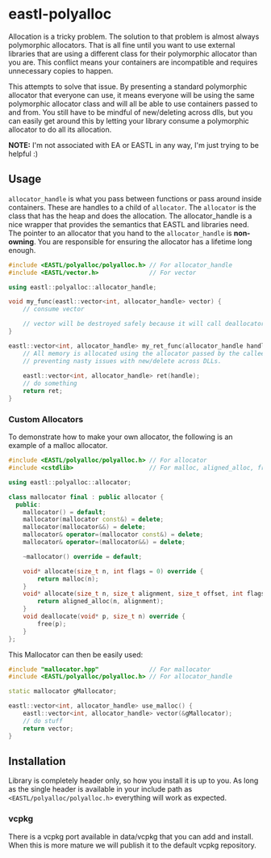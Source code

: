 # eastl-polyalloc

Allocation is a tricky problem. The solution to that problem is almost always polymorphic allocators. That is all fine
until you want to use external libraries that are using a different class for their polymorphic allocator than you are.
This conflict means your containers are incompatible and requires unnecessary copies to happen.

This attempts to solve that issue. By presenting a standard polymorphic allocator that everyone can use, it means everyone
will be using the same polymorphic allocator class and will all be able to use containers passed to and from. You still
have to be mindful of new/deleting across dlls, but you can easily get around this by letting your library consume a
polymorphic allocator to do all its allocation.

**NOTE:** I'm not associated with EA or EASTL in any way, I'm just trying to be helpful :)

## Usage

`allocator_handle` is what you pass between functions or pass around inside containers. These are handles to a child of
`allocator`. The `allocator` is the class that has the heap and does the allocation. The allocator_handle is a nice wrapper
that provides the semantics that EASTL and libraries need. The pointer to an allocator that you hand to the `allocator_handle`
is **non-owning**. You are responsible for ensuring the allocator has a lifetime long enough.

```cpp
#include <EASTL/polyalloc/polyalloc.h> // For allocator_handle
#include <EASTL/vector.h>              // For vector

using eastl::polyalloc::allocator_handle;

void my_func(eastl::vector<int, allocator_handle> vector) {
    // consume vector

    // vector will be destroyed safely because it will call deallocator given to it at construction
}

eastl::vector<int, allocator_handle> my_ret_func(allocator_handle handle) {
    // All memory is allocated using the allocator passed by the callee
    // preventing nasty issues with new/delete across DLLs.
    
    eastl::vector<int, allocator_handle> ret(handle);
    // do something
    return ret;
}
```

### Custom Allocators

To demonstrate how to make your own allocator, the following is an example of a malloc allocator.

```cpp
#include <EASTL/polyalloc/polyalloc.h> // For allocator
#include <cstdlib>                     // For malloc, aligned_alloc, free

using eastl::polyalloc::allocator;

class mallocator final : public allocator {
  public:
    mallocator() = default;
    mallocator(mallocator const&) = delete;
    mallocator(mallocator&&) = delete;
    mallocator& operator=(mallocator const&) = delete;
    mallocator& operator=(mallocator&&) = delete;

    ~mallocator() override = default;

    void* allocate(size_t n, int flags = 0) override {
        return malloc(n);
    }
    void* allocate(size_t n, size_t alignment, size_t offset, int flags = 0) override {
        return aligned_alloc(n, alignment);
    }
    void deallocate(void* p, size_t n) override {
        free(p);
    }
};
```

This Mallocator can then be easily used:

```cpp
#include "mallocator.hpp"              // For mallocator
#include <EASTL/polyalloc/polyalloc.h> // For allocator_handle

static mallocator gMallocator;

eastl::vector<int, allocator_handle> use_malloc() {
    eastl::vector<int, allocator_handle> vector(&gMallocator);
    // do stuff
    return vector;
}
```

## Installation

Library is completely header only, so how you install it is up to you. As long as the single header is available in your
include path as `<EASTL/polyalloc/polyalloc.h>` everything will work as expected.

### vcpkg

There is a vcpkg port available in data/vcpkg that you can add and install. When this is more mature we will publish it
to the default vcpkg repository.

